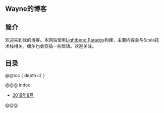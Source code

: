 Wayne的博客
-------
## 简介

欢迎来到我的博客。本网站使用[Lightbend Paradox](https://developer.lightbend.com/docs/paradox/current/index.html)构建，主要内容会与Scala技术栈相关。偶尔也会穿插一些琐话。欢迎关注。

## 目录

@@toc { depth=2 }

@@@ index 

* [2018年8月](2018/index.md)

@@@

